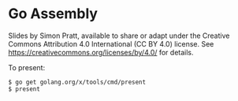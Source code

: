 # Go Assembly

Slides by Simon Pratt, available to share or adapt under the Creative
Commons Attribution 4.0 International (CC BY 4.0) license.  See
https://creativecommons.org/licenses/by/4.0/ for details.

To present:

```
$ go get golang.org/x/tools/cmd/present
$ present
```
